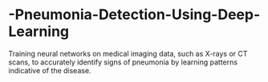 # -Pneumonia-Detection-Using-Deep-Learning
Training neural networks on medical imaging data, such as X-rays or CT scans, to accurately identify signs of pneumonia by learning patterns indicative of the disease.
